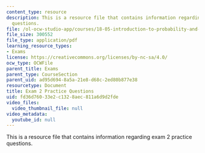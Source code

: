 ```yaml
---
content_type: resource
description: This is a resource file that contains information regarding exam 2 practice
  questions.
file: /ol-ocw-studio-app/courses/18-05-introduction-to-probability-and-statistics-spring-2014/fd36d76033e2c1328aec811a6d9d2fde_MIT18_05S14_Prac_Exam2.pdf
file_size: 300552
file_type: application/pdf
learning_resource_types:
- Exams
license: https://creativecommons.org/licenses/by-nc-sa/4.0/
ocw_type: OCWFile
parent_title: Exams
parent_type: CourseSection
parent_uid: ad95d694-8a5a-21e8-d68c-2ed80b877e38
resourcetype: Document
title: Exam 2 Practice Questions
uid: fd36d760-33e2-c132-8aec-811a6d9d2fde
video_files:
  video_thumbnail_file: null
video_metadata:
  youtube_id: null
---
```

This is a resource file that contains information regarding exam 2 practice questions.